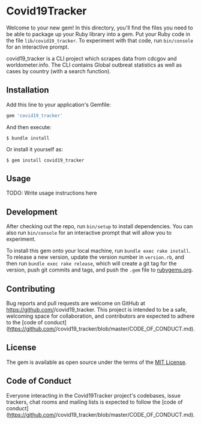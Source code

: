 # Covid19Tracker

Welcome to your new gem! In this directory, you'll find the files you need to be able to package up your Ruby library into a gem. Put your Ruby code in the file `lib/covid19_tracker`. To experiment with that code, run `bin/console` for an interactive prompt.

covid19_tracker is a CLI project which scrapes data from cdcgov and worldometer.info. The CLI contains Global outbreat statistics as well as cases by country (with a search function).

## Installation

Add this line to your application's Gemfile:

```ruby
gem 'covid19_tracker'
```

And then execute:

    $ bundle install

Or install it yourself as:

    $ gem install covid19_tracker

## Usage

TODO: Write usage instructions here

## Development

After checking out the repo, run `bin/setup` to install dependencies. You can also run `bin/console` for an interactive prompt that will allow you to experiment.

To install this gem onto your local machine, run `bundle exec rake install`. To release a new version, update the version number in `version.rb`, and then run `bundle exec rake release`, which will create a git tag for the version, push git commits and tags, and push the `.gem` file to [rubygems.org](https://rubygems.org).

## Contributing

Bug reports and pull requests are welcome on GitHub at https://github.com/<github username>/covid19_tracker. This project is intended to be a safe, welcoming space for collaboration, and contributors are expected to adhere to the [code of conduct](https://github.com/<github username>/covid19_tracker/blob/master/CODE_OF_CONDUCT.md).


## License

The gem is available as open source under the terms of the [MIT License](https://opensource.org/licenses/MIT).

## Code of Conduct

Everyone interacting in the Covid19Tracker project's codebases, issue trackers, chat rooms and mailing lists is expected to follow the [code of conduct](https://github.com/<github username>/covid19_tracker/blob/master/CODE_OF_CONDUCT.md).
